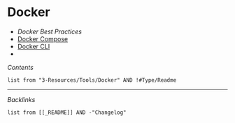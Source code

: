 # Docker

* *Docker Best Practices*
* [Docker Compose](Docker%20Compose.md)
* [Docker CLI](Docker%20CLI.md)
* 

*Contents*

````dataview
list from "3-Resources/Tools/Docker" AND !#Type/Readme
````

---

*Backlinks*

````dataview
list from [[_README]] AND -"Changelog"
````
